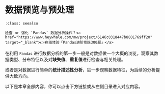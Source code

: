 # 数据预览与预处理



```{admonition} 在线刷题
:class: seealso

检查 or 强化 `Pandas` 数据分析操作？<a href="https://www.heywhale.com/mw/project/6146c0318447b8001769ff20" target="_blank">👉在线体验「Pandas进阶修炼300题」</a>
```

在利用 `Pandas` 进行数据分析的第一步一般是对数据做一个大概的浏览，观察其数据类型、分布特征以及对**缺失值**、**重复值**进行检查与相关处理。

或者是对数据进行简单的**统计描述性分析**，进一步观察数据特征，为后续的分析提供大致方向。


以下是本章全部内容，你可以点击下方链接或从左侧目录进入对应内容。

```{tableofcontents}
```
